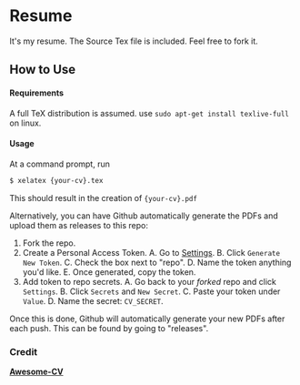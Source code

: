 # Resume
It's my resume. The Source Tex file is included. Feel free to fork it.


## How to Use

#### Requirements

A full TeX distribution is assumed. use `sudo apt-get install texlive-full` on linux.

#### Usage

At a command prompt, run

```bash
$ xelatex {your-cv}.tex
```

This should result in the creation of ``{your-cv}.pdf``

Alternatively, you can have Github automatically generate the PDFs and upload them as releases to this repo:

1. Fork the repo.
2. Create a Personal Access Token.
  A. Go to [Settings](https://github.com/settings/tokens).
  B. Click ``Generate New Token``.
  C. Check the box next to "repo".
  D. Name the token anything you'd like.
  E. Once generated, copy the token.
4. Add token to repo secrets.
  A. Go back to your *forked* repo and click `Settings`.
  B. Click `Secrets` and `New Secret`.
  C. Paste your token under `Value`.
  D. Name the secret: `CV_SECRET`.

Once this is done, Github will automatically generate your new PDFs after each push. This can be found by going to "releases".


### Credit

[**Awesome-CV**](https://github.com/posquit0/Awesome-CV) 